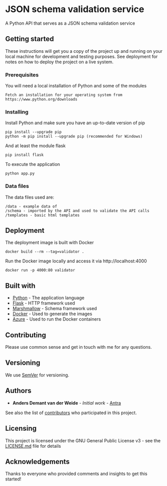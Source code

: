 # JSON schema validation service
A Python API that serves as a JSON schema validation service

## Getting started
These instructions will get you a copy of the project up and running on your local machine for development and testing purposes. See deployment for notes on how to deploy the project on a live system.

### Prerequisites
You will need a local installation of Python and some of the modules
```
Fetch an installation for your operating system from https://www.python.org/downloads
```

### Installing
Install Python and make sure you have an up-to-date version of pip
```
pip install --upgrade pip
python -m pip install --upgrade pip (recommended for Windows)
```

And at least the module flask
```
pip install flask
```

To execute the application
```
python app.py
```

### Data files
The data files used are:
```
/data - example data of
/schema - imported by the API and used to validate the API calls
/templates - basic html templates
```


## Deployment
The deployment image is built with Docker
```
docker build --rm --tag=validator .
```

Run the Docker image locally and access it via http://localhost:4000
```
docker run -p 4000:80 validator
```

## Built with
* [Python](https://www.python.org/downloads/) - The application language
* [Flask](http://flask.pocoo.org/) - HTTP framework used
* [Marshmallow](https://marshmallow.readthedocs.io/en/3.0/) - Schema framework used
* [Docker](https://www.docker.com/) - Used to generate the images
* [Azure](https://azure.microsoft.com) - Used to run the Docker containers

## Contributing
Please use common sense and get in touch with me for any questions.

## Versioning
We use [SemVer](http://semver.org/) for versioning.

## Authors
* **Anders Demant van der Weide** - *Initial work* - [Antra](https://github.com/antra)

See also the list of [contributors](https://github.com/Antra/utdapi/contributors) who participated in this project.

## Licensing
This project is licensed under the GNU General Public License v3 - see the [LICENSE.md](LICENSE.md) file for details

## Acknowledgements
Thanks to everyone who provided comments and insights to get this started!
